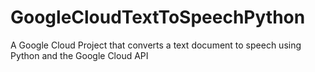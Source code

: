 # GoogleCloudTextToSpeechPython
 A Google Cloud Project that converts a text document to speech using Python and the Google Cloud API
